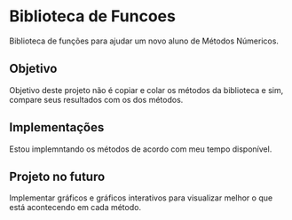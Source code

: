 # Biblioteca de Funcoes

Biblioteca de funções para ajudar um novo aluno de Métodos Númericos.

## Objetivo

Objetivo deste projeto não é copiar e colar os métodos da biblioteca e sim, compare seus resultados com os dos métodos.

## Implementações

Estou implemntando os métodos de acordo com meu tempo disponível.


## Projeto no futuro

Implementar gráficos e gráficos  interativos para visualizar melhor o que está acontecendo em cada método.

